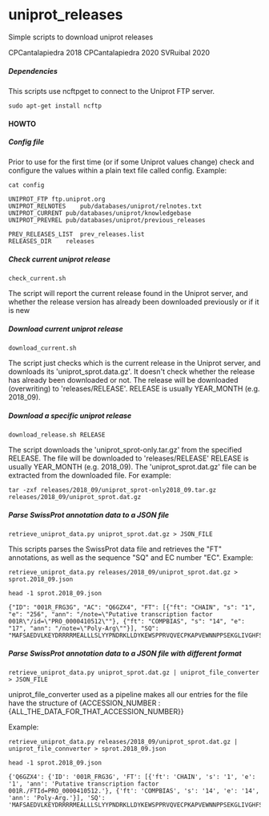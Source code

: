 # uniprot_releases

Simple scripts to download uniprot releases

CPCantalapiedra 2018
CPCantalapiedra 2020
SVRuibal 2020

##### Dependencies

This scripts use ncftpget to connect to the Uniprot FTP server.

```
sudo apt-get install ncftp
```

#### HOWTO


##### Config file

Prior to use for the first time 
(or if some Uniprot values change) 
check and configure the values within 
a plain text file called config. Example:

```
cat config

UNIPROT_FTP	ftp.uniprot.org
UNIPROT_RELNOTES	pub/databases/uniprot/relnotes.txt
UNIPROT_CURRENT	pub/databases/uniprot/knowledgebase
UNIPROT_PREVREL pub/databases/uniprot/previous_releases

PREV_RELEASES_LIST	prev_releases.list
RELEASES_DIR	releases
```

##### Check current uniprot release

```
check_current.sh
```

The script will report the current release 
found in the Uniprot server, and whether 
the release version has already been downloaded 
previously or if it is new

##### Download current uniprot release

```
download_current.sh
```

The script just checks which is the current
release in the Uniprot server, and downloads
its 'uniprot_sprot.data.gz'. 
It doesn't check whether the release
has already been downloaded or not.
The release will be downloaded (overwriting) to
'releases/RELEASE'.
RELEASE is usually YEAR_MONTH (e.g. 2018_09).

##### Download a specific uniprot release

```
download_release.sh RELEASE
```
The script downloads the 'uniprot_sprot-only.tar.gz' 
from the specified RELEASE.
The file will be downloaded to 'releases/RELEASE'
RELEASE is usually YEAR_MONTH (e.g. 2018_09).
The 'uniprot_sprot.dat.gz' file can be extracted from 
the downloaded file. For example:
```
tar -zxf releases/2018_09/uniprot_sprot-only2018_09.tar.gz releases/2018_09/uniprot_sprot.dat.gz
```

##### Parse SwissProt annotation data to a JSON file

```
retrieve_uniprot_data.py uniprot_sprot.dat.gz > JSON_FILE
```
This scripts parses the SwissProt data file and retrieves the "FT"
annotations, as well as the sequence "SQ" and EC number "EC".
Example:
```
retrieve_uniprot_data.py releases/2018_09/uniprot_sprot.dat.gz > sprot.2018_09.json

head -1 sprot.2018_09.json 

{"ID": "001R_FRG3G", "AC": "Q6GZX4", "FT": [{"ft": "CHAIN", "s": "1", "e": "256", "ann": "/note=\"Putative transcription factor 001R\"/id=\"PRO_0000410512\""}, {"ft": "COMPBIAS", "s": "14", "e": "17", "ann": "/note=\"Poly-Arg\""}], "SQ": "MAFSAEDVLKEYDRRRRMEALLLSLYYPNDRKLLDYKEWSPPRVQVECPKAPVEWNNPPSEKGLIVGHFSGIKYKGEKAQASEVDVNKMCCWVSKFKDAMRRYQGIQTCKIPGKVLSDLDAKIKAYNLTVEGVEGFVRYSRVTKQHVAAFLKELRHSKQYENVNLIHYILTDKRVDIQHLEKDLVKDFKALVESAHRMRQGHMINVKYILYQLLKKHGHGPDGPDILTVKTGSKGVLYDDSFRKIYTDLGWKFTPL"}
```

##### Parse SwissProt annotation data to a JSON file with different format
```
retrieve_uniprot_data.py uniprot_sprot.dat.gz | uniprot_file_converter > JSON_FILE
```

uniprot_file_converter used as a pipeline makes all our entries for the file have
the structure of {ACCESSION_NUMBER : {ALL_THE_DATA_FOR_THAT_ACCESSION_NUMBER}}

Example:
```
retrieve_uniprot_data.py releases/2018_09/uniprot_sprot.dat.gz | uniprot_file_connverter > sprot.2018_09.json

head -1 sprot.2018_09.json 

{'Q6GZX4': {'ID': '001R_FRG3G', 'FT': [{'ft': 'CHAIN', 's': '1', 'e': '1', 'ann': 'Putative transcription factor 001R./FTId=PRO_0000410512.'}, {'ft': 'COMPBIAS', 's': '14', 'e': '14', 'ann': 'Poly-Arg.'}], 'SQ': 'MAFSAEDVLKEYDRRRRMEALLLSLYYPNDRKLLDYKEWSPPRVQVECPKAPVEWNNPPSEKGLIVGHFSGIKYKGEKAQASEVDVNKMCCWVSKFKDAMRRYQGIQTCKIPGKVLSDLDAKIKAYNLTVEGVEGFVRYSRVTKQHVAAFLKELRHSKQYENVNLIHYILTDKRVDIQHLEKDLVKDFKALVESAHRMRQGHMINVKYILYQLLKKHGHGPDGPDILTVKTGSKGVLYDDSFRKIYTDLGWKFTPL'}}
```